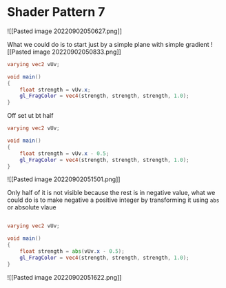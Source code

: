 # Shader Pattern 7
![[Pasted image 20220902050627.png]]

What we could do is to start just by a simple plane with simple gradient
![[Pasted image 20220902050833.png]]
```glsl
varying vec2 vUv;

void main()
{
    float strength = vUv.x;
    gl_FragColor = vec4(strength, strength, strength, 1.0);
}
```

Off set ut bt half
```glsl
varying vec2 vUv;

void main()
{
    float strength = vUv.x - 0.5;
    gl_FragColor = vec4(strength, strength, strength, 1.0);
}
```

![[Pasted image 20220902051501.png]]

Only half of it is not visible because the rest is in negative value, what we could do is to make negative a  positive integer by transforming it using `abs` or absolute vlaue
```glsl

varying vec2 vUv;

void main()
{
    float strength = abs(vUv.x - 0.5);
    gl_FragColor = vec4(strength, strength, strength, 1.0);
}
```

![[Pasted image 20220902051622.png]]

